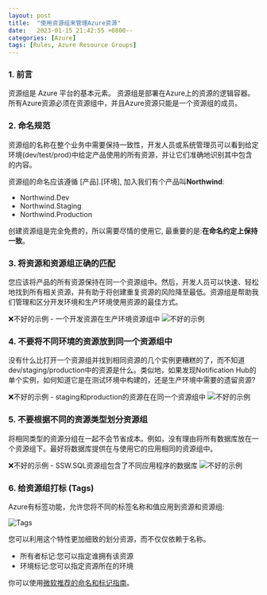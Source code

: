 ```yaml
---
layout: post
title:  "使用资源组来管理Azure资源"
date:   2023-01-15 21:42:55 +0800--
categories: [Azure]
tags: [Rules, Azure Resource Groups]  
---
```


### 1. 前言

资源组是 Azure 平台的基本元素。 资源组是部署在Azure上的资源的逻辑容器。所有Azure资源必须在资源组中，并且Azure资源只能是一个资源组的成员。

### 2. 命名规范

资源组的名称在整个业务中需要保持一致性，开发人员或系统管理员可以看到给定环境(dev/test/prod)中给定产品使用的所有资源，并让它们准确地识别其中包含的内容。

资源组的命名应该遵循 [产品].[环境], 加入我们有个产品叫**Northwind**:

- Northwind.Dev
- Northwind.Staging
- Northwind.Production

创建资源组是完全免费的，所以需要尽情的使用它, 最重要的是:**在命名约定上保持一致**。

### 3. 将资源和资源组正确的匹配

您应该将产品的所有资源保持在同一个资源组中。然后，开发人员可以快速、轻松地找到所有相关资源，并有助于将创建重复资源的风险降至最低。资源组是帮助我们管理和区分开发环境和生产环境使用资源的最佳方式。

❌不好的示例 - 一个开发资源在生产环境资源组中
![不好的示例](https://ssw.com.au/rules/static/a8857602e962239da011399aacefd1d3/0a867/rogue-resource.png)

### 4. 不要将不同环境的资源放到同一个资源组中

没有什么比打开一个资源组并找到相同资源的几个实例更糟糕的了，而不知道dev/staging/production中的资源是什么。类似地，如果发现Notification Hub的单个实例，如何知道它是在测试环境中构建的，还是生产环境中需要的遗留资源?

❌不好的示例 - staging和production的资源在在同一个资源组中
![不好的示例](https://ssw.com.au/rules/static/3b02ff43ae778730220bf39eaa9b22b2/2bef9/bad-azure-environments.png)

### 5. 不要根据不同的资源类型划分资源组

将相同类型的资源分组在一起不会节省成本。例如，没有理由将所有数据库放在一个资源组下。最好将数据库提供在与使用它的应用相同的资源组中。

❌不好的示例 - SSW.SQL资源组包含了不同应用程序的数据库
![不好的示例](https://ssw.com.au/rules/static/8846e5bed2cd15fa8b7362e23babacd3/0470c/arrange-azure-resources-bad.jpg)

### 6. 给资源组打标 (Tags)

Azure有标签功能，允许您将不同的标签名称和值应用到资源和资源组:

![Tags](https://ssw.com.au/rules/static/276b5903e47b1a142c2f8054d8b72d2f/a4262/tags-in-resources-group.png)

您可以利用这个特性更加细致的划分资源，而不仅仅依赖于名称。

- 所有者标记:您可以指定谁拥有该资源
- 环境标记:您可以指定资源所在的环境

你可以使用[微软推荐的命名和标记指南](https://learn.microsoft.com/en-us/azure/cloud-adoption-framework/ready/azure-best-practices/naming-and-tagging)。

